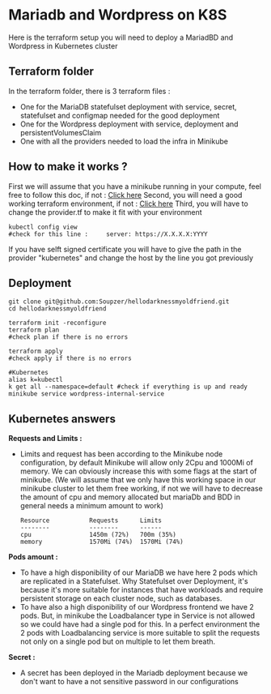 # Mariadb and Wordpress on K8S

Here is the terraform setup you will need to deploy a MariadBD and Wordpress in Kubernetes cluster 


## Terraform folder

In the terraform folder, there is 3 terraform files :
- One for the MariaDB statefulset deployment with service, secret, statefulset and configmap needed for the good deployment
- One for the Wordpress deployment with service, deployment and persistentVolumesClaim
- One with all the providers needed to load the infra in Minikube 

## How to make it works ? 

First we will assume that you have a minikube running in your compute, feel free to follow this doc, if not : [Click here](https://kubernetes.io/fr/docs/tasks/tools/install-minikube/)
Second,  you will need a good working terraform environment, if not : [Click here](https://developer.hashicorp.com/terraform/tutorials/aws-get-started/install-cli)
Third, you will have to change the provider.tf to make it fit with your environment

    kubectl config view
    #check for this line :     server: https://X.X.X.X:YYYY

If you have selft signed certificate you will have to give the path in the provider "kubernetes" and change the host by the line you got previously
## Deployment

    git clone git@github.com:Soupzer/hellodarknessmyoldfriend.git
    cd hellodarknessmyoldfriend
    
    terraform init -reconfigure
    terraform plan
    #check plan if there is no errors
    
    terraform apply
    #check apply if there is no errors
    
    #Kubernetes
    alias k=kubectl
    k get all --namespace=default #check if everything is up and ready
    minikube service wordpress-internal-service

    

## Kubernetes answers

**Requests and Limits :** 
- Limits and request has been according to the Minikube node configuration, by default Minikube will allow only 2Cpu and 1000Mi of memory. We can obviously increase this with some flags at the start of minikube. (We will assume that we only have this working space in our minikube cluster to let them free working, if not we will have to decrease the amount of cpu and memory allocated but mariaDb and BDD in general needs a minimum amount to work)

      Resource           Requests      Limits
      --------           --------      ------
      cpu                1450m (72%)   700m (35%)
      memory             1570Mi (74%)  1570Mi (74%)

**Pods amount :**
- To have a high disponibility of our MariaDB we have here 2 pods which are replicated in a Statefulset. Why Statefulset over Deployment, it's because it's more suitable for instances that have workloads and require persistent storage on each cluster node, such as databases. 
- To have also a high disponibility of our Wordpress frontend we have 2 pods. But, in minikube the Loadbalancer type in Service is not allowed so we could have had a single pod for this. In a perfect environment the 2 pods with Loadbalancing service is more suitable to split the requests not only on a single pod but on multiple to let them breath.

**Secret :** 
- A secret has been deployed in the Mariadb deployment because we don't want to have a not sensitive password in our configurations

